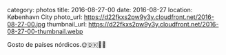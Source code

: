 category: photos 
title: 2016-08-27-00
date: 2016-08-27
location: København City
photo_url: https://d22fkxs2pw9y3y.cloudfront.net/2016-08-27-00.jpg
thumbnail_url: https://d22fkxs2pw9y3y.cloudfront.net/2016-08-27-00-thumbnail.webp

Gosto de países nórdicos.🌞🇩🇰👍🏻           